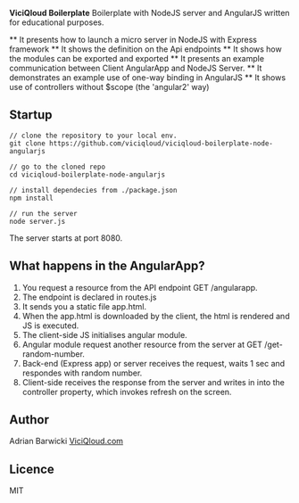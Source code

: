 **ViciQloud Boilerplate**
Boilerplate with NodeJS server and AngularJS written for educational purposes.

** It presents how to launch a micro server in NodeJS with Express framework
** It shows the definition on the Api endpoints
** It shows how the modules can be exported and exported
** It presents an example communication between Client AngularApp and NodeJS Server.
** It demonstrates an example use of one-way binding in AngularJS
** It shows use of controllers without $scope (the 'angular2' way)

## Startup
```
// clone the repository to your local env.
git clone https://github.com/viciqloud/viciqloud-boilerplate-node-angularjs

// go to the cloned repo
cd viciqloud-boilerplate-node-angularjs

// install dependecies from ./package.json
npm install

// run the server
node server.js
```

The server starts at port 8080.

## What happens in the AngularApp?
1. You request a resource from the API endpoint GET /angularapp.
1. The endpoint is declared in routes.js
1. It sends you a static file app.html.
1. When the app.html is downloaded by the client, the html is rendered and JS is executed.
1. The client-side JS initialises angular module.
1. Angular module request another resource from the server at GET /get-random-number.
1. Back-end (Express app) or server receives the request, waits 1 sec and respondes with random number.
1. Client-side receives the response from the server and writes in into the controller property, which invokes refresh on the screen.

## Author
Adrian Barwicki
<a href="https://viciqloud.com" target="_blank">ViciQloud.com</a>

## Licence
MIT